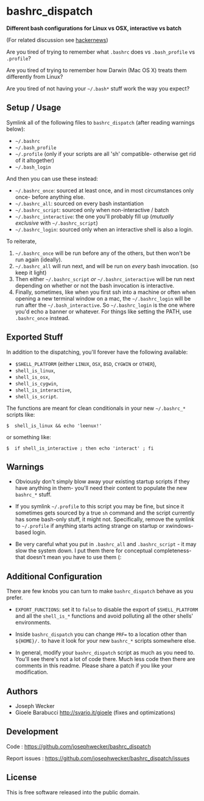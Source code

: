 bashrc\_dispatch
=================

**Different bash configurations for Linux vs OSX, interactive vs batch**

(For related discussion see [hackernews](http://news.ycombinator.com/item?id=4369485))

Are you tired of trying to remember what `.bashrc` does vs `.bash_profile`
vs `.profile`?

Are you tired of trying to remember how Darwin (Mac OS X) treats them
differently from Linux?

Are you tired of not having your `~/.bash*` stuff work the way you expect?


Setup / Usage
--------------

Symlink all of the following files to `bashrc_dispatch` (after reading warnings
below):

*  `~/.bashrc`
*  `~/.bash_profile`
*  `~/.profile`  (only if your scripts are all 'sh' compatible- otherwise get rid of it altogether)
*  `~/.bash_login`

And then you can use these instead:

*  `~/.bashrc_once`: sourced at least once, and in most circumstances only once- before anything else.
*  `~/.bashrc_all`: sourced on every bash instantiation
*  `~/.bashrc_script`: sourced only when non-interactive / batch
*  `~/.bashrc_interactive`: the one you'll probably fill up (*mutually exclusive* with `~/.bashrc_script`)
*  `~/.bashrc_login`: sourced only when an interactive shell is also a login.

To reiterate,

1. `~/.bashrc_once` will be run before any of the others, but then won't be run
   again (ideally).
2. `~/.bashrc_all` will run next, and will be run on _every_ bash invocation.
   (so keep it light)
2. Then either `~/.bashrc_script` *or* `~/.bashrc_interactive` will be run
   next depending on whether or not the bash invocation is interactive.
3. Finally, sometimes, like when you first ssh into a machine or often when
   opening a new terminal window on a mac, the `~/.bashrc_login` will be run
   after the `~/.bash_interactive`. So `~/.bashrc_login` is the one where
   you'd echo a banner or whatever. For things like setting the PATH, use
   `.bashrc_once` instead.


Exported Stuff
--------------

In addition to the dispatching, you'll forever have the following available:

* `$SHELL_PLATFORM` (either `LINUX`, `OSX`, `BSD`, `CYGWIN` or `OTHER`),
* `shell_is_linux`,
* `shell_is_osx`,
* `shell_is_cygwin`,
* `shell_is_interactive`,
* `shell_is_script`.

The functions are meant for clean conditionals in your new `~/.bashrc_*`
scripts like:

    $  shell_is_linux && echo 'leenux!'

or something like:

    $  if shell_is_interactive ; then echo 'interact' ; fi

Warnings
---------

* Obviously don't simply blow away your existing startup scripts if they have
  anything in them- you'll need their content to populate the new `bashrc_*`
  stuff.

* If you symlink `~/.profile` to this script you may be fine, but since it
  sometimes gets sourced by a true `sh` command and the script currently has
  some bash-only stuff, it might not. Specifically, remove the symlink to
  `~/.profile` if anything starts acting strange on startup or xwindows-based
  login.

* Be very careful what you put in `.bashrc_all` and `.bashrc_script` - it may
  slow the system down. I put them there for conceptual completeness- that
  doesn't mean you have to use them (:

Additional Configuration
-------------------------

There are few knobs you can turn to make `bashrc_dispatch` behave as you prefer.

* `EXPORT_FUNCTIONS`: set it to `false` to disable the export of
  `$SHELL_PLATFORM` and all the `shell_is_*` functions and avoid polluting all
   the other shells' environments.

* Inside `bashrc_dispatch` you can change `PRF=` to a location other than
  `${HOME}/.` to have it look for your new `bashrc_*` scripts somewhere else.

* In general, modify your `bashrc_dispatch` script as much as you need to.
  You'll see there's not a lot of code there. Much less code then there are
  comments in this readme. Please share a patch if you like your modification.

Authors
-------

* Joseph Wecker
* Gioele Barabucci <http://svario.it/gioele> (fixes and optimizations)


Development
-----------

Code
: <https://github.com/josephwecker/bashrc_dispatch>

Report issues
: <https://github.com/josephwecker/bashrc_dispatch/issues>


License
-------

This is free software released into the public domain.


